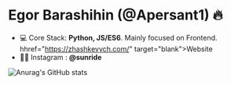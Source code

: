<h1 align="left">Egor Barashihin (@Apersant1) 🔥</h1>


- 💻 Core Stack: **Python, JS/ES6**. Mainly focused on Frontend.
hhref="https://zhashkevych.com/"  target="blank">Website</a>
- 👨‍💻  Instagram : **@sunride**

![Anurag's GitHub stats](https://github-readme-stats.vercel.app/api?username=Apersant1&show_icons=true&theme=dark)

